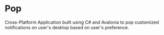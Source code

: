 # Pop
Cross-Platform Application built using C# and Avalonia to pop customized notifications on user's desktop based on user's preference.
